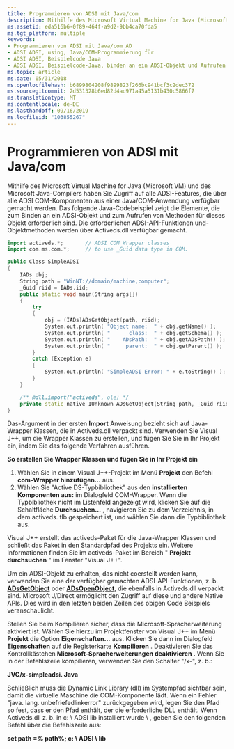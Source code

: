 ```yaml
---
title: Programmieren von ADSI mit Java/com
description: Mithilfe des Microsoft Virtual Machine for Java (Microsoft VM) und des Microsoft Java-Compilers haben Sie Zugriff auf alle ADSI-Features, die über alle ADSI COM-Komponenten aus einer Java/COM-Anwendung verfügbar gemacht werden.
ms.assetid: eda516b6-0f89-464f-a9d2-9bb4ca70fda5
ms.tgt_platform: multiple
keywords:
- Programmieren von ADSI mit Java/com AD
- ADSI ADSI, using, Java/COM-Programmierung für
- ADSI ADSI, Beispielcode Java
- ADSI ADSI, Beispielcode-Java, binden an ein ADSI-Objekt und Aufrufen von Methoden für dieses Objekt
ms.topic: article
ms.date: 05/31/2018
ms.openlocfilehash: b6899804208f9899823f266bc941bcf3c2dec372
ms.sourcegitcommit: 2d531328b6ed82d4ad971a45a5131b430c5866f7
ms.translationtype: MT
ms.contentlocale: de-DE
ms.lasthandoff: 09/16/2019
ms.locfileid: "103855267"
---
```

# <a name="programming-adsi-with-javacom"></a>Programmieren von ADSI mit Java/com

Mithilfe des Microsoft Virtual Machine for Java (Microsoft VM) und des Microsoft Java-Compilers haben Sie Zugriff auf alle ADSI-Features, die über alle ADSI COM-Komponenten aus einer Java/COM-Anwendung verfügbar gemacht werden. Das folgende Java-Codebeispiel zeigt die Elemente, die zum Binden an ein ADSI-Objekt und zum Aufrufen von Methoden für dieses Objekt erforderlich sind. Die erforderlichen ADSI-API-Funktionen und-Objektmethoden werden über Activeds.dll verfügbar gemacht.


```C++
import activeds.*;       // ADSI COM Wrapper classes
import com.ms.com.*;     // to use _Guid data type in COM.

public Class SimpleADSI 
{
    IADs obj;
    String path = "WinNT://domain/machine,computer";
    _Guid riid = IADs.iid;
    public static void main(String args[]) 
    {
        try 
        {
            obj = (IADs)ADsGetObject(path, riid);
            System.out.println( "Object name:  " + obj.getName() );
            System.out.println( "      class:  " + obj.getSchema() );
            System.out.println( "    ADsPath:  " + obj.getADsPath() );
            System.out.println( "     parent:  " + obj.getParent() );
        }
        catch (Exception e) 
        {
            System.out.println( "SimpleADSI Error: " + e.toString() );
        }
    }

    /** @dll.import("activeds", ole) */
    private static native IUnknown ADsGetObject(String path, _Guid riid);
}
```



Das-Argument in der ersten **Import** Anweisung bezieht sich auf Java-Wrapper Klassen, die in Activeds.dll verpackt sind. Verwenden Sie Visual J++, um die Wrapper Klassen zu erstellen, und fügen Sie Sie in Ihr Projekt ein, indem Sie das folgende Verfahren ausführen.

**So erstellen Sie Wrapper Klassen und fügen Sie in Ihr Projekt ein**

1.  Wählen Sie in einem Visual J++-Projekt im Menü **Projekt** den Befehl **com-Wrapper hinzufügen...** aus.
2.  Wählen Sie "Active DS-Typbibliothek" aus den **installierten Komponenten aus:** im Dialogfeld COM-Wrapper. Wenn die Typbibliothek nicht im Listenfeld angezeigt wird, klicken Sie auf die Schaltfläche **Durchsuchen...** , navigieren Sie zu dem Verzeichnis, in dem activeds. tlb gespeichert ist, und wählen Sie dann die Typbibliothek aus.

Visual J++ erstellt das activeds-Paket für die Java-Wrapper Klassen und schließt das Paket in den Standardpfad des Projekts ein. Weitere Informationen finden Sie im activeds-Paket im Bereich " **Projekt durchsuchen** " im Fenster "Visual J++".

Um ein ADSI-Objekt zu erhalten, das nicht coerstellt werden kann, verwenden Sie eine der verfügbar gemachten ADSI-API-Funktionen, z. b. [**ADsGetObject**](/windows/desktop/api/Adshlp/nf-adshlp-adsgetobject) oder [**ADsOpenObject**](/windows/desktop/api/Adshlp/nf-adshlp-adsopenobject), die ebenfalls in Activeds.dll verpackt sind. Microsoft J/Direct ermöglicht den Zugriff auf diese und andere Native APIs. Dies wird in den letzten beiden Zeilen des obigen Code Beispiels veranschaulicht.

Stellen Sie beim Kompilieren sicher, dass die Microsoft-Spracherweiterung aktiviert ist. Wählen Sie hierzu im Projektfenster von Visual J++ im Menü **Projekt** die Option **<project> Eigenschaften...** aus. Klicken Sie dann im Dialogfeld **<project> Eigenschaften** auf die Registerkarte **Kompilieren** . Deaktivieren Sie das Kontrollkästchen **Microsoft-Spracherweiterungen deaktivieren** . Wenn Sie in der Befehlszeile kompilieren, verwenden Sie den Schalter "/x-", z. b.:

**JVC/x-simpleadsi. Java**

Schließlich muss die Dynamic Link Library (dll) im Systempfad sichtbar sein, damit die virtuelle Maschine die COM-Komponente lädt. Wenn ein Fehler "java. lang. unbefriefedlinkerror" zurückgegeben wird, legen Sie den Pfad so fest, dass er den Pfad enthält, der die erforderliche DLL enthält. Wenn Activeds.dll z. b. in c: \\ ADSI lib installiert wurde \\ , geben Sie den folgenden Befehl über die Befehlszeile aus:

**set path =% path%; c: \\ ADSI \\ lib**

 

 




